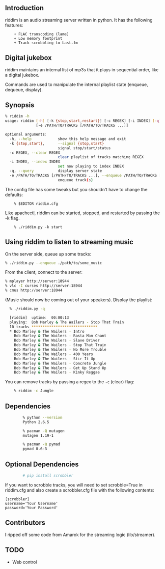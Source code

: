 ## Introduction 

riddim is an audio streaming server written in python.  It has the
following features:

        + FLAC transcoding (lame)
        + Low memory footprint
        + Track scrobbling to Last.fm


## Digital jukebox

riddim maintains an internal list of mp3s that it plays in sequential
order, like a digital jukebox.  

Commands are used to manipulate the internal playlist state (enqueue,
dequeue, display).

## Synopsis

```bash
% riddim -h
usage: riddim [-h] [-k {stop,start,restart}] [-c REGEX] [-i INDEX] [-q]
              [-e /PATH/TO/TRACKS [/PATH/TO/TRACKS ...]]

optional arguments:
  -h, --help            show this help message and exit
  -k {stop,start},      --signal {stop,start}
                        signal stop/start/status
  -c REGEX, --clear REGEX
                        clear playlist of tracks matching REGEX
  -i INDEX, --index INDEX
                        set now playing to index INDEX
  -q, --query           display server state
  -e /PATH/TO/TRACKS [/PATH/TO/TRACKS ...], --enqueue /PATH/TO/TRACKS [/PATH/TO/TRACKS ...]
                        enqueue track(s)

```

The config file has some tweaks but you shouldn't have to change the defaults:

        % $EDITOR riddim.cfg

Like apachectl, riddim can be started, stopped, and
restarted by passing the -k flag.

        % ./riddim.py -k start

## Using riddim to listen to streaming music

On the server side, queue up some tracks:

```bash
% ./riddim.py --enqueue ./path/to/some_music
```

From the client, connect to the server:

```bash
% mplayer http://server:18944
% vlc -I curses http://server:18944
% cmus http://server:18944
```

(Music should now be coming out of your speakers).  Display the
playlist:

```bash
  % ./riddim.py -q

  [riddim]  uptime:  00:00:13
  playing:  Bob Marley & The Wailers - Stop That Train
  10 tracks ******************************
  * Bob Marley & The Wailers - Intro
    Bob Marley & The Wailers - Rasta Man Chant
    Bob Marley & The Wailers - Slave Driver
    Bob Marley & The Wailers - Stop That Train
    Bob Marley & The Wailers - No More Trouble
    Bob Marley & The Wailers - 400 Years
    Bob Marley & The Wailers - Stir It Up
    Bob Marley & The Wailers - Concrete Jungle
    Bob Marley & The Wailers - Get Up Stand Up
    Bob Marley & The Wailers - Kinky Reggae
```

You can remove tracks by passing a regex to the `-c` (clear) flag:

```bash
    % riddim -c Jungle
```
 
## Dependencies

```bash
        % python --version
        Python 2.6.5

        % pacman -Q mutagen  
        mutagen 1.19-1

        % pacman -Q pymad
        pymad 0.6-3
```

## Optional Dependencies
    
```bash
        # pip install scrobbler
```

If you want to scrobble tracks, you will need to set scrobble=True in
riddim.cfg and also create a scrobbler.cfg file with the following
contents:

    [scrobbler]
    username='Your Username'
    password='Your Password'

## Contributors

I ripped off some code from Amarok for the streaming logic (lib/streamer).

## TODO

+ Web control
